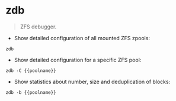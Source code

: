 # zdb

> ZFS debugger.

- Show detailed configuration of all mounted ZFS zpools:

`zdb`

- Show detailed configuration for a specific ZFS pool:

`zdb -C {{poolname}}`

- Show statistics about number, size and deduplication of blocks:

`zdb -b {{poolname}}`

